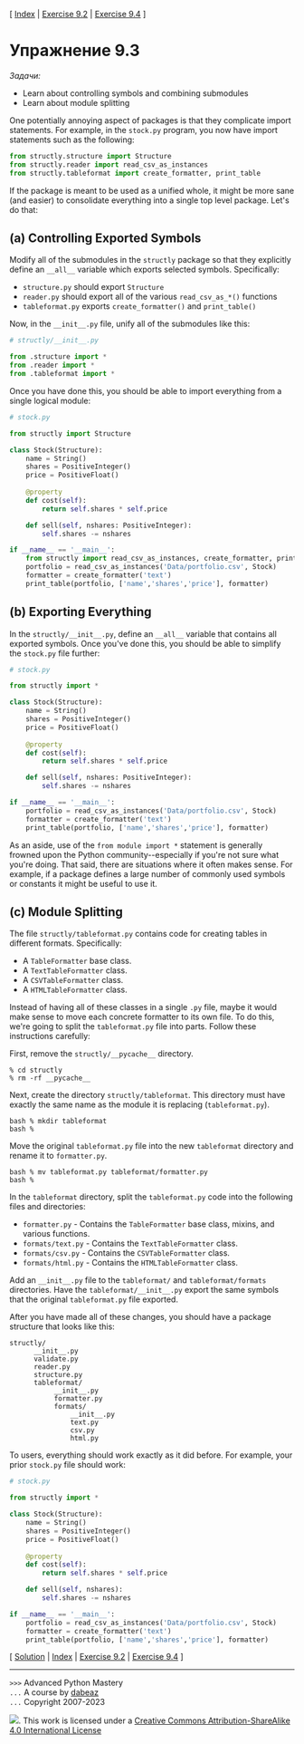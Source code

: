 \[ [Index](index.md) | [Exercise 9.2](ex9_2.md) | [Exercise 9.4](ex9_4.md) \]

# Упражнение 9.3

*Задачи:*

- Learn about controlling symbols and combining submodules
- Learn about module splitting

One potentially annoying aspect of packages is that they complicate
import statements.   For example, in the `stock.py` program, you now
have import statements such as the following:

```python
from structly.structure import Structure
from structly.reader import read_csv_as_instances
from structly.tableformat import create_formatter, print_table
```

If the package is meant to be used as a unified whole, it might be
more sane (and easier) to consolidate everything into a single top
level package.   Let's do that:

## (a) Controlling Exported Symbols

Modify all of the submodules in the `structly` package so that they explicitly
define an `__all__` variable which exports selected symbols.  Specifically:

- `structure.py` should export `Structure`
- `reader.py` should export all of the various `read_csv_as_*()` functions
- `tableformat.py` exports `create_formatter()` and `print_table()`

Now, in the `__init__.py` file, unify all of the submodules like this:

```python
# structly/__init__.py

from .structure import *
from .reader import *
from .tableformat import *
```

Once you have done this, you should be able to import everything from 
a single logical module:

```python
# stock.py

from structly import Structure

class Stock(Structure):
    name = String()
    shares = PositiveInteger()
    price = PositiveFloat()
    
    @property
    def cost(self):
        return self.shares * self.price

    def sell(self, nshares: PositiveInteger):
        self.shares -= nshares

if __name__ == '__main__':
    from structly import read_csv_as_instances, create_formatter, print_table
    portfolio = read_csv_as_instances('Data/portfolio.csv', Stock)
    formatter = create_formatter('text')
    print_table(portfolio, ['name','shares','price'], formatter)
```

## (b) Exporting Everything

In the `structly/__init__.py`, define an `__all__` variable that contains all
exported symbols.   Once you've done this, you should be able to simplify the
`stock.py` file further:

```python
# stock.py

from structly import *

class Stock(Structure):
    name = String()
    shares = PositiveInteger()
    price = PositiveFloat()
    
    @property
    def cost(self):
        return self.shares * self.price

    def sell(self, nshares: PositiveInteger):
        self.shares -= nshares

if __name__ == '__main__':
    portfolio = read_csv_as_instances('Data/portfolio.csv', Stock)
    formatter = create_formatter('text')
    print_table(portfolio, ['name','shares','price'], formatter)
```

As an aside, use of the `from module import *` statement is generally frowned upon
the Python community--especially if you're not sure what you're doing.  That said,
there are situations where it often makes sense. For example, if a package defines
a large number of commonly used symbols or constants it might be useful to use it.


## (c) Module Splitting

The file `structly/tableformat.py` contains code for creating tables in different
formats. Specifically:

- A `TableFormatter` base class.
- A `TextTableFormatter` class.
- A `CSVTableFormatter` class.
- A `HTMLTableFormatter` class.

Instead of having all of these classes in a single `.py`
file, maybe it would make sense to move each concrete formatter to
its own file.  To do this, we're going to split the `tableformat.py`
file into parts.  Follow these instructions carefully:

First, remove the `structly/__pycache__` directory. 

```
% cd structly
% rm -rf __pycache__
```

Next, create the directory `structly/tableformat`.  This directory
must have exactly the same name as the module it is replacing
(`tableformat.py`).

```
bash % mkdir tableformat
bash %
```

Move the original `tableformat.py` file into the new
`tableformat` directory and rename it to `formatter.py`. 

```
bash % mv tableformat.py tableformat/formatter.py
bash %
```

In the `tableformat` directory, split the
`tableformat.py` code into the following files and directories:

- `formatter.py` - Contains the `TableFormatter` base class, mixins, and various functions.
- `formats/text.py` - Contains the `TextTableFormatter` class.
- `formats/csv.py` - Contains the `CSVTableFormatter` class.
- `formats/html.py` - Contains the `HTMLTableFormatter` class.

Add an `__init__.py` file to the `tableformat/` and `tableformat/formats`
directories.  Have the `tableformat/__init__.py` export the same
symbols that the original `tableformat.py` file exported.

After you have made all of these changes, you should have a package
structure that looks like this:

```
structly/
      __init__.py
      validate.py
      reader.py
      structure.py
      tableformat/
           __init__.py
           formatter.py
           formats/
               __init__.py
               text.py
               csv.py
               html.py
```

To users, everything should work exactly as it did before.  For example, your
prior `stock.py` file should work:

```python
# stock.py

from structly import *

class Stock(Structure):
    name = String()
    shares = PositiveInteger()
    price = PositiveFloat()
    
    @property
    def cost(self):
        return self.shares * self.price

    def sell(self, nshares):
        self.shares -= nshares

if __name__ == '__main__':
    portfolio = read_csv_as_instances('Data/portfolio.csv', Stock)
    formatter = create_formatter('text')
    print_table(portfolio, ['name','shares','price'], formatter)
```

\[ [Solution](soln9_3.md) | [Index](index.md) | [Exercise 9.2](ex9_2.md) | [Exercise 9.4](ex9_4.md) \]

----
`>>>` Advanced Python Mastery  
`...` A course by [dabeaz](https://www.dabeaz.com)  
`...` Copyright 2007-2023  

![](https://i.creativecommons.org/l/by-sa/4.0/88x31.png). This work is licensed under a [Creative Commons Attribution-ShareAlike 4.0 International License](http://creativecommons.org/licenses/by-sa/4.0/)
